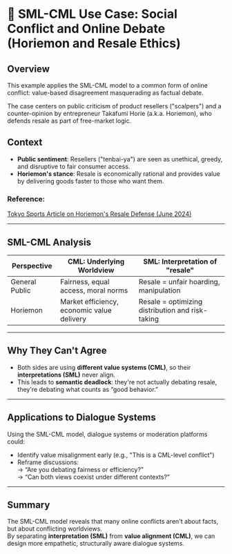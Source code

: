# 💬 SML-CML Use Case: Social Conflict and Online Debate (Horiemon and Resale Ethics)

## Overview

This example applies the SML-CML model to a common form of online conflict: value-based disagreement masquerading as factual debate.

The case centers on public criticism of product resellers ("scalpers") and a counter-opinion by entrepreneur Takafumi Horie (a.k.a. Horiemon), who defends resale as part of free-market logic.

## Context

- **Public sentiment**: Resellers ("tenbai-ya") are seen as unethical, greedy, and disruptive to fair consumer access.
- **Horiemon's stance**: Resale is economically rational and provides value by delivering goods faster to those who want them.

### Reference:  
[Tokyo Sports Article on Horiemon's Resale Defense (June 2024)](https://topics.smt.docomo.ne.jp/article/tokyosports/entertainment/tokyosports-347541)

---

## SML-CML Analysis

| Perspective       | CML: Underlying Worldview                  | SML: Interpretation of "resale"               |
|-------------------|---------------------------------------------|------------------------------------------------|
| General Public     | Fairness, equal access, moral norms         | Resale = unfair hoarding, manipulation         |
| Horiemon           | Market efficiency, economic value delivery  | Resale = optimizing distribution and risk-taking |

---

## Why They Can't Agree

- Both sides are using **different value systems (CML)**, so their **interpretations (SML)** never align.
- This leads to **semantic deadlock**: they're not actually debating resale, they're debating what counts as “good behavior.”

---

## Applications to Dialogue Systems

Using the SML-CML model, dialogue systems or moderation platforms could:

- Identify value misalignment early (e.g., "This is a CML-level conflict")
- Reframe discussions:  
  → “Are you debating fairness or efficiency?”  
  → “Can both views coexist under different contexts?”

---

## Summary

The SML-CML model reveals that many online conflicts aren't about facts, but about conflicting worldviews.  
By separating **interpretation (SML)** from **value alignment (CML)**, we can design more empathetic, structurally aware dialogue systems.

